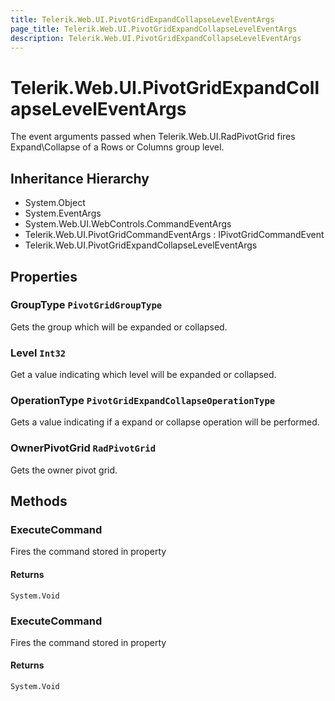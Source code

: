 ```yaml
---
title: Telerik.Web.UI.PivotGridExpandCollapseLevelEventArgs
page_title: Telerik.Web.UI.PivotGridExpandCollapseLevelEventArgs
description: Telerik.Web.UI.PivotGridExpandCollapseLevelEventArgs
---
```


# Telerik.Web.UI.PivotGridExpandCollapseLevelEventArgs

The event arguments passed when Telerik.Web.UI.RadPivotGrid fires Expand\Collapse of a Rows or Columns group level.

## Inheritance Hierarchy

* System.Object
* System.EventArgs
* System.Web.UI.WebControls.CommandEventArgs
* Telerik.Web.UI.PivotGridCommandEventArgs : IPivotGridCommandEvent
* Telerik.Web.UI.PivotGridExpandCollapseLevelEventArgs

## Properties

###  GroupType `PivotGridGroupType`

Gets the group which will be expanded or collapsed.

###  Level `Int32`

Get a value indicating which level will be expanded or collapsed.

###  OperationType `PivotGridExpandCollapseOperationType`

Gets a value indicating if a expand or collapse operation will be performed.

###  OwnerPivotGrid `RadPivotGrid`

Gets the owner pivot grid.

## Methods

###  ExecuteCommand

Fires the command stored in 
                property

#### Returns

`System.Void` 

###  ExecuteCommand

Fires the command stored in 
                property

#### Returns

`System.Void` 

